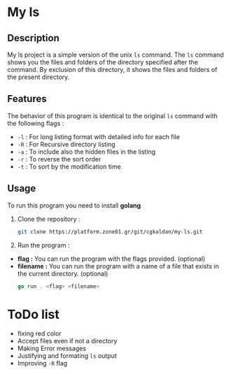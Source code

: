 # My ls

## Description
My ls project is a simple version of the unix `ls` command.
The `ls` command shows you the files and folders of the directory specified after the command.  By exclusion of this directory, it shows the files and folders of the present directory.

## Features
The behavior of this program is identical to the original `ls` command with the following flags :   
- `-l` : For long listing format with detailed info for each file
- `-R` : For Recursive directory listing
- `-a` : To include also the hidden files in the listing
- `-r` : To reverse the sort order
- `-t` : To sort by the modification time

## Usage
To run this program you need to install **golang**
1. Clone the repository :
    ```bash
    git clone https://platform.zone01.gr/git/cgkaldan/my-ls.git
2. Run the program :
- **flag :** You can run the program with the flags provided. (optional)
- **filename :** You can run the program with a name of a file that exists in the current directory. (optional)
    ```go
    go run . <flag> <filename>

# ToDo list
- fixing red color
- Accept files even if not a directory
- Making Error messages
- Justifying and formating `ls` output
- Improving `-R` flag

